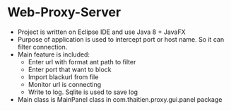 # Web-Proxy-Server
- Project is written on Eclipse IDE and use Java 8 + JavaFX
- Purpose of application is used to intercept port or host name. So it can filter connection.
- Main feature is included:
  + Enter url with format ant path to filter
  + Enter port that want to block
  + Import blackurl from file
  + Monitor url is connecting
  + Write to log. Sqlite is used to save log
- Main class is MainPanel class in com.thaitien.proxy.gui.panel package

